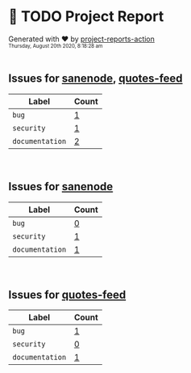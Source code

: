 # :crystal_ball: TODO Project Report  
  
Generated with :heart: by [project-reports-action](https://github.com/bryanmacfarlane/project-reports-action)  
<sub><sup>Thursday, August 20th 2020, 8:18:28 am</sup></sub>  
  &nbsp;  
## Issues for [sanenode](https://github.com/bryanmacfarlane/sanenode), [quotes-feed](https://github.com/bryanmacfarlane/quotes-feed)
| Label           | Count                                         |
| --------------- | --------------------------------------------- |
| `bug`           | [1](./issues-bug-1597940314.965.md)           |
| `security`      | [1](./issues-security-1597940314.965.md)      |
| `documentation` | [2](./issues-documentation-1597940314.965.md) |
&nbsp;  
## Issues for [sanenode](https://github.com/bryanmacfarlane/sanenode)
| Label           | Count                                         |
| --------------- | --------------------------------------------- |
| `bug`           | [0](./issues-bug-1597940314.971.md)           |
| `security`      | [1](./issues-security-1597940314.971.md)      |
| `documentation` | [1](./issues-documentation-1597940314.971.md) |
&nbsp;  
## Issues for [quotes-feed](https://github.com/bryanmacfarlane/quotes-feed)
| Label           | Count                                         |
| --------------- | --------------------------------------------- |
| `bug`           | [1](./issues-bug-1597940314.974.md)           |
| `security`      | [0](./issues-security-1597940314.974.md)      |
| `documentation` | [1](./issues-documentation-1597940314.974.md) |
